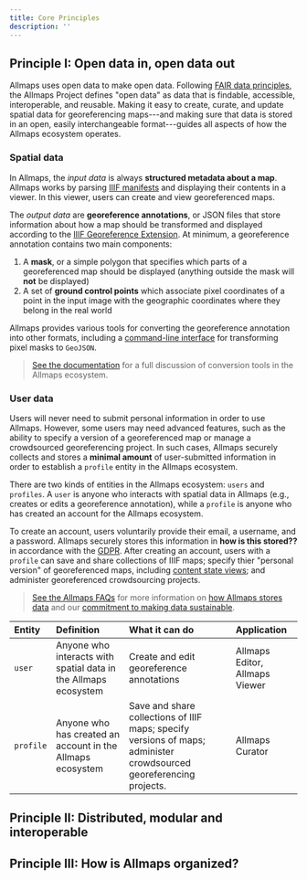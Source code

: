 ```yaml
---
title: Core Principles
description: ''
---
```


## Principle I: Open data in, open data out

Allmaps uses open data to make open data. Following [FAIR data principles](https://www.go-fair.org/fair-principles), the Allmaps Project defines "open data" as data that is findable, accessible, interoperable, and reusable. Making it easy to create, curate, and update spatial data for georeferencing maps---and making sure that data is stored in an open, easily interchangeable format---guides all aspects of how the Allmaps ecosystem operates.

### Spatial data

In Allmaps, the *input data* is always **structured metadata about a map**. Allmaps works by parsing [IIIF manifests](https://iiif.io/api/content-state/1.0/) and displaying their contents in a viewer. In this viewer, users can create and view georeferenced maps.

The *output data* are **georeference annotations**, or JSON files that store information about how a map should be transformed and displayed according to the [IIIF Georeference Extension](https://iiif.io/api/extension/georef/). At minimum, a georeference annotation contains two main components:

1. A **mask**, or a simple polygon that specifies which parts of a georeferenced map should be displayed (anything outside the mask will **not** be displayed)
2. A set of **ground control points** which associate pixel coordinates of a point in the input image with the geographic coordinates where they belong in the real world

Allmaps provides various tools for converting the georeference annotation into other formats, including a [command-line interface]() for transforming pixel masks to `GeoJSON`.

> [See the documentation]() for a full discussion of conversion tools in the Allmaps ecosystem.

### User data

Users will never need to submit personal information in order to use Allmaps. However, some users may need advanced features, such as the ability to specify a version of a georeferenced map or manage a crowdsourced georeferencing project. In such cases, Allmaps securely collects and stores a **minimal amount** of user-submitted information in order to establish a `profile` entity in the Allmaps ecosystem.

There are two kinds of entities in the Allmaps ecosystem: `users` and `profiles`. A `user` is anyone who interacts with spatial data in Allmaps (e.g., creates or edits a georeference annotation), while a `profile` is anyone who has created an account for the Allmaps ecosystem.

To create an account, users voluntarily provide their email, a username, and a password. Allmaps securely stores this information in **how is this stored??** in accordance with the [GDPR](https://gdpr.eu/what-is-gdpr/). After creating an account, users with a `profile` can save and share collections of IIIF maps; specify thier "personal version" of georeferenced maps, including [content state views](https://iiif.io/api/content-state/1.0/); and administer georeferenced crowdsourcing projects.

> [See the Allmaps FAQs]() for more information on [how Allmaps stores data]() and our [commitment to making data sustainable]().

| Entity | Definition | What it can do | Application | 
| :-- | :-- | :-- | :-- |
| `user`    | Anyone who interacts with spatial data in the Allmaps ecosystem | Create and edit georeference annotations | Allmaps Editor, Allmaps Viewer |
| `profile` | Anyone who has created an account in the Allmaps ecosystem      | Save and share collections of IIIF maps; specify versions of maps; administer crowdsourced georeferencing projects. | Allmaps Curator |

## Principle II: Distributed, modular and interoperable

## Principle III: How is Allmaps organized?
